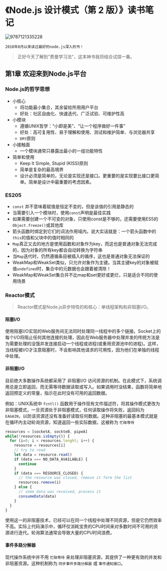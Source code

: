 # 《Node.js 设计模式（第 2 版）》读书笔记

![9787121335228](http://cdn.jerryshi.com/picgo/20180819235524.png)

    2018年8月以来读过最好的node.js深入的书！

> 正好今天了解到”费曼学习法“，这本神书我将结合试探一番。

## 第1章 欢迎来到Node.js平台

### Node.js的哲学思想

* 小核心
  * 将功能最小集合，其余留给所用用户平台
  * 好处：社区自由化、快速迭代、广泛试验、可维护性高
* 小模块
  * 遵循UNIX哲学：“小即是美”、“让一个程序做好一件事”
  * 好处：高可复用性、易于理解和使用、测试和维护简单、与浏览器共享
  * `DRY`原则
* 小接触面
  * 一个模块通常只暴露出最小的一组功能特性
* 简单和使用
  * Keep It  Simple, Stupid (KISS)原则
  * 简单是复杂的最高境界
  * 设计必须是简单的，无论是实现还是接口。更重要的是实现要比接口更简单。简单是设计中最重要的考虑因素。

### ES205

* `const` 并不意味着赋值是恒定不变的，但是该值的引用是静态的
* 当需要引入一个模块时，使用`const`声明是最佳实践
* 如果需要创建一个不可变的对象，只使用const是不够的，还需要使用ES5的`Object.freeze()`或其他库
* 箭头函数时绑定到它们的词法作用域内。说大实话就是：一个箭头函数中的`this`的值和父块中的值时相同的
* `Map`真正又去的地方是使用函数和对象作为key，而这也是普通对象无法完成的，因为对象的所有key都会自动转换为字符串
* 当`Map`迭代时，仍然遵循条目被插入的循序，这也是普通对象无法保证的
* WeakMap和WeakSet类似，只允许对象作为主键。当其主键key的对象被赋值`undefined`时，集合中的元数据也会跟着被清除！
* WeakMap和WeakSet集合并不比map和set更好或更烂，只是适合不同的使用场景

### Reactor模式

> Reactor模式是Node.js异步特性的和核心：单线程架构和非阻塞I/O。

#### 阻塞I/O

使用阻塞I/O实现的Web服务间无法同时处理同一线程中的多个链接。Socket上的每个I/O将阻止任何其他连接的处理，因此在Web服务器中处理并发的传统方法是为需要处理的没饿并发连接启动一个线程或进程(或重用资源池中的进程)。这样，当线程被I/O才注意阻塞时，不会影响其他请求的可用性，因为他们在单独的线程中处理。

#### 非阻塞I/O

目前绝大多数操作系统都采用了 非阻塞I/O 访问资源的机制。在此模式下，系统调用总是立即返回，而无需等待数据读取或写入。如果调用时没结果，函数将简单地返回预定义的常量，指示在此时没有可用的返回数据。

例如：UNIX系统中 `fcntl()` 函数用于操作现有文件描述符，将其操作模式更改为 非阻塞模式，一旦资源处于非阻塞模式，任何读取操作将失败，返回码为 `EAGAIN`，以防该资源还没有准备好读取任何数据。这种非阻塞的最基本模式就是在循环内主动轮询资源，知道返回一些实际数据，这被称为 `忙碌等待`

```js
resources = [socketA, sockteB, pipeA]
while(!resources.isEmpty()) {
  for (i=0; i < resources.lenght; i++) {
    resource = resources[i]
    // try to read
    let data = resource.read()
    if (data === NO_DATA_AVAILABLE) {
      continue
    }
    if (data === RESOURCE_CLOSED) {
      // the resource was closed, remove it form the list
      resources.remove(i)
    } else {
      // some data was received, process it
      consumeData(data)
    }
  }
}
```

使用这一的非阻塞技术，已经可以在同一个线程中处理不同资源，但是它仍然效率不高。实际上代码演示中，循环仅消耗宝贵的CPU时间来对多数时间不可用的资源进行迭代。轮询算法通常会导致大量的CPU时间浪费。

#### 事件多路分解器

现代操作系统中并不用 `忙碌等待` 来处理非阻塞资源，其提供了一种更有效的并发和非阻塞资源。这种机制称为 `同步事件多路分解器` 或 `事件通知接口`。